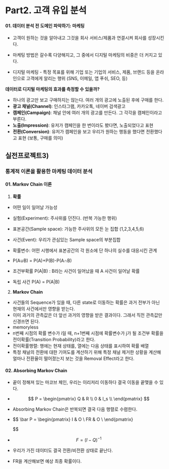 # Part2. 고객 유입 분석



#### 01. 데이터 분석 전 도메인 파악하기: 마케팅

* 고객이 원하는 것을 알아내고 그것을 회사 서비스/제품과 연결시켜 회사를 성장시킨다.

* 마케팅 방법은 갈수록 다양해지고, 그 중에서 디지털 마케팅의 비중은 더 커지고 있다.
* 디지털 마케팅 - 특정 목표를 위해 기업 또는 기업의 서비스, 제품, 브랜드 등을 온라인으로 고객에게 알리는 행위 (SNS, 이메일, 앱 푸쉬, SEO, 등)



**데이터로 디지털 마케팅의 효과를 측정할 수 있을까?**

* 하나의 광고만 보고 구매하지는 않는다. 여러 개의 광고에 노출된 후에 구매를 한다.
* **광고 채널(Channel)**: 인스타그램, 카카오톡, 네이버 검색광고 
* **캠페인(Campaign)**: 채널 안에 여러 개의 광고를 만든다. 그 각각을 캠페인이라고 부른다.
* **노출(Impression)**: 유저가 캠페인을 한 번이라도 봤다면, 노출되었다고 표현
* **전환(Conversion)**: 유저가 캠페인을 보고 우리가 원하는 행동을 했다면 전환했다고 표현 (보통, 구매를 의미)



## 실전프로젝트3)

### 통계적 이론을 활용한 마케팅 데이터 분석



#### 01. Markov Chain 이론

1. **확률**

* 어떤 일이 일어날 가능성
* 실험(Experiment): 주사위를 던진다. (반복 가능한 행위)
* 표본공간(Sample space): 가능한 주사위의 모든 눈 집합 (1,2,3,4,5,6)
* 사건(Event): 우리가 관심있는 Sample space의 부분집합
* 확률변수: 어떤 시행에서 표본공간의 각 원소에 단 하나의 실수를 대응시킨 관계
* P(A∪B) = P(A)+P(B)-P(A∩B)
* 조건부확률 P(A|B) : B라는 사건이 일어났을 때 A 사건이 일어날 확률

* 독립 사건 P(A) = P(A|B)

  

2. **Markov Chain**

* 사건들의 Sequence가 있을 때, 다른 state로 이동하는 확률은 과거 전부가 아닌 현재의 사건에서만 영향을 받는다.
* 이미 과거의 관측값은 더 앞선 과거의 영향을 받은 결과이다. 그래서 직전 관측값만 신경쓰면 된다.
* memoryless
* n번째 시점의 확률 변수가 i일 때, n+1번째 시점에 확률변수가 j가 될 조건부 확률을 전이확률(Transition Probability)라고 한다.
* 전이확률행렬: 행에는 현재 상태를, 열에는 다음 상태를 표시하여 확률 배열
* 특정 채널의 전환에 대한 기여도를 계산하기 위해 특정 채널 제거한 상황을 계산해 얼마나 전환율이 떨어졌는지 보는 것을 Removal Effect라고 한다.



#### 02. Absorbing Markov Chain

* 끝이 정해져 있는 마코브 체인, 우리는 이리저리 이동하다 결국 이동을 끝맺을 수 있다.

* $$
  P = \begin{pmatrix}
  	Q & R \\
  	0 & I_s \\
  	\end{pmatrix}
  $$

* Absorbing Markov Chain은 반복되면 결국 다음 행렬로 수렴한다.

* $$
  \bar P = \begin{pmatrix}
  		I & O \\
  		FR & O \\
  		\end{pmatrix}
  $$

* $$
  F = (I-Q)^{-1}
  $$

* 우리가 가진 데이터도 결국 전환/비전환 상태로 끝난다.

* FR을 계산해보면 예상 최종 확률이다.